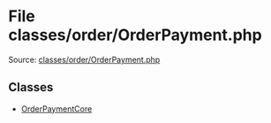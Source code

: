 File classes/order/OrderPayment.php
=========

Source: [classes/order/OrderPayment.php](https://github.com/PrestaShop/PrestaShop/blob/1.6.1.0/classes/order/OrderPayment.php)


Classes
-------

* [OrderPaymentCore](class.OrderPaymentCore.md)

